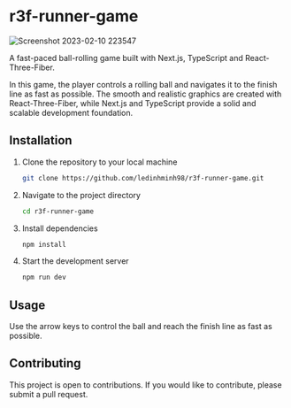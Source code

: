 # r3f-runner-game
![Screenshot 2023-02-10 223547](https://user-images.githubusercontent.com/71751434/218131780-df9013a0-3e55-4e5d-9a93-23776a731267.png)

A fast-paced ball-rolling game built with Next.js, TypeScript and React-Three-Fiber. 

In this game, the player controls a rolling ball and navigates it to the finish line as fast as possible. The smooth and realistic graphics are created with React-Three-Fiber, while Next.js and TypeScript provide a solid and scalable development foundation. 

## Installation
1. Clone the repository to your local machine
    ```sh
    git clone https://github.com/ledinhminh98/r3f-runner-game.git
    ```
2. Navigate to the project directory
    ```sh
    cd r3f-runner-game
    ```
3. Install dependencies
    ```sh
    npm install
    ```
4. Start the development server
    ```sh
    npm run dev
    ```

## Usage
Use the arrow keys to control the ball and reach the finish line as fast as possible. 

## Contributing
This project is open to contributions. If you would like to contribute, please submit a pull request. 

